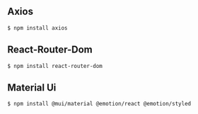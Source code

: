 ## Axios

```
$ npm install axios
```

## React-Router-Dom

```
$ npm install react-router-dom
```

## Material Ui
```
$ npm install @mui/material @emotion/react @emotion/styled
```


